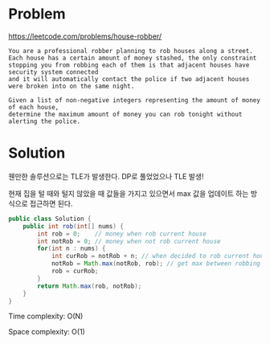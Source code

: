 # Problem
https://leetcode.com/problems/house-robber/

```
You are a professional robber planning to rob houses along a street. 
Each house has a certain amount of money stashed, the only constraint stopping you from robbing each of them is that adjacent houses have security system connected 
and it will automatically contact the police if two adjacent houses were broken into on the same night.

Given a list of non-negative integers representing the amount of money of each house, 
determine the maximum amount of money you can rob tonight without alerting the police.
```

# Solution
웬만한 솔루션으로는 TLE가 발생한다. DP로 풀었었으나 TLE 발생!

현재 집을 털 때와 털지 않았을 때 값들을 가지고 있으면서 max 값을 업데이트 하는 방식으로 접근하면 된다.

```java
public class Solution {
    public int rob(int[] nums) {
        int rob = 0;    // money when rob current house
        int notRob = 0; // money when not rob current house
        for(int n : nums) {
            int curRob = notRob + n; // when decided to rob current house
            notRob = Math.max(notRob, rob); // get max between robbing before house and not robbing before house
            rob = curRob;
        }
        return Math.max(rob, notRob);
    }
}
```

Time complexity: O(N)

Space complexity: O(1)

